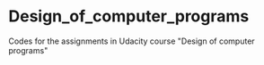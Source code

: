 # Design_of_computer_programs
Codes for the assignments in Udacity course "Design of computer programs"
